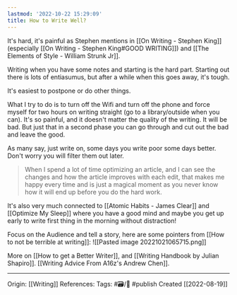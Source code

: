```yaml
---
lastmod: '2022-10-22 15:29:09'
title: How to Write Well?
---
```


It's hard, it's painful as Stephen mentions in [[On Writing - Stephen King]] (especially [[On Writing - Stephen King#GOOD WRITING]]) and [[The Elements of Style - William Strunk Jr]].

Writing when you have some notes and starting is the hard part. Starting out there is lots of entiasumus, but after a while when this goes away, it's tough.

It's easiest to postpone or do other things. 

What I try to do is to turn off the Wifi and turn off the phone and force myself for two hours on writing straight (go to a library/outside when you can). It's so painful, and it doesn't matter the quality of the writing. It will be bad. But just that in a second phase you can go through and cut out the bad and leave the good.

As many say, just write on, some days you write poor some days better. Don't worry you will filter them out later.

> When I spend a lot of time optimizing an article, and I can see the changes and how the article improves with each edit, that makes me happy every time and is just a magical moment as you never know how it will end up before you do the hard work.

It's also very much connected to [[Atomic Habits - James Clear]] and [[Optimize My Sleep]] where you have a good mind and maybe you get up early to write first thing in the morning without distraction!

Focus on the Audience and tell a story, here are some pointers from [[How to not be terrible at writing]]:
![[Pasted image 20221021065715.png]]

More on [[How to get a Better Writer]], and [[Writing Handbook by Julian Shapiro]]. [[Writing Advice From A16z's Andrew Chen]].

---
Origin: [[Writing]]
References: 
Tags: #🗃/🌻 #publish 
Created [[2022-08-19]]